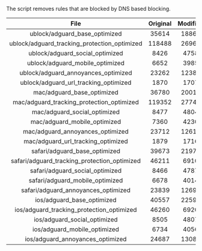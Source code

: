 The script removes rules that are blocked by DNS based blocking.


| File | Original | Modified |
|:----:|:-----:|:-----:|
| ublock/adguard_base_optimized | 35614 | 18867 |
| ublock/adguard_tracking_protection_optimized | 118488 | 26967 |
| ublock/adguard_social_optimized | 8426 | 4758 |
| ublock/adguard_mobile_optimized | 6652 | 3985 |
| ublock/adguard_annoyances_optimized | 23262 | 12384 |
| ublock/adguard_url_tracking_optimized | 1870 | 1707 |
| mac/adguard_base_optimized | 36780 | 20014 |
| mac/adguard_tracking_protection_optimized | 119352 | 27749 |
| mac/adguard_social_optimized | 8477 | 4804 |
| mac/adguard_mobile_optimized | 7360 | 4230 |
| mac/adguard_annoyances_optimized | 23712 | 12617 |
| mac/adguard_url_tracking_optimized | 1879 | 1716 |
| safari/adguard_base_optimized | 39673 | 21979 |
| safari/adguard_tracking_protection_optimized | 46211 | 6910 |
| safari/adguard_social_optimized | 8466 | 4787 |
| safari/adguard_mobile_optimized | 6678 | 4014 |
| safari/adguard_annoyances_optimized | 23839 | 12690 |
| ios/adguard_base_optimized | 40557 | 22595 |
| ios/adguard_tracking_protection_optimized | 46260 | 6920 |
| ios/adguard_social_optimized | 8505 | 4807 |
| ios/adguard_mobile_optimized | 6734 | 4056 |
| ios/adguard_annoyances_optimized | 24687 | 13082 |